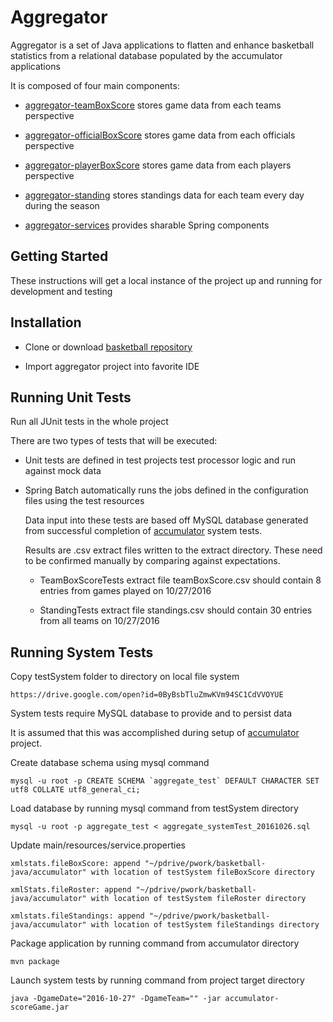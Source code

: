 
# Aggregator

Aggregator is a set of Java applications to flatten and enhance basketball statistics from a relational database populated by the accumulator applications

It is composed of four main components:

* [aggregator-teamBoxScore](https://github.com/pablote3/basketball-java/tree/master/aggregator/aggregator-teamBoxScore) stores game data from each teams perspective

* [aggregator-officialBoxScore](https://github.com/pablote3/basketball-java/tree/master/aggregator/aggregator-officialBoxScore) stores game data from each officials perspective

* [aggregator-playerBoxScore](https://github.com/pablote3/basketball-java/tree/master/aggregator/aggregator-playerBoxScore) stores game data from each players perspective

* [aggregator-standing](https://github.com/pablote3/basketball-java/tree/master/aggregator/aggregator-standing) stores standings data for each team every day during the season

* [aggregator-services](https://github.com/pablote3/basketball-java/tree/master/aggregator/aggregator-services) provides sharable Spring components


## Getting Started

These instructions will get a local instance of the project up and running for development and testing

## Installation

* Clone or download [basketball repository](https://github.com/pablote3/basketball-java)

* Import aggregator project into favorite IDE

## Running Unit Tests

Run all JUnit tests in the whole project

There are two types of tests that will be executed: 

* Unit tests are defined in test projects test processor logic and run against mock data

* Spring Batch automatically runs the jobs defined in the configuration files using the test resources 

    Data input into these tests are based off MySQL database generated from successful completion of [accumulator](https://github.com/pablote3/basketball-java/tree/master/accumulator) system tests.  

    Results are .csv extract files written to the extract directory.  These need to be confirmed manually by comparing against expectations.

    * TeamBoxScoreTests extract file teamBoxScore.csv should contain 8 entries from games played on 10/27/2016

    * StandingTests extract file standings.csv should contain 30 entries from all teams on 10/27/2016

## Running System Tests

Copy testSystem folder to directory on local file system
   
    https://drive.google.com/open?id=0ByBsbTluZmwKVm94SC1CdVVOYUE

System tests require MySQL database to provide and to persist data

  It is assumed that this was accomplished during setup of [accumulator](https://github.com/pablote3/basketball-java/tree/master/accumulator) project.
   
Create database schema using mysql command

    mysql -u root -p CREATE SCHEMA `aggregate_test` DEFAULT CHARACTER SET utf8 COLLATE utf8_general_ci;
    
Load database by running mysql command from testSystem directory

    mysql -u root -p aggregate_test < aggregate_systemTest_20161026.sql

Update main/resources/service.properties

    xmlstats.fileBoxScore: append "~/pdrive/pwork/basketball-java/accumulator" with location of testSystem fileBoxScore directory
    
    xmlStats.fileRoster: append "~/pdrive/pwork/basketball-java/accumulator" with location of testSystem fileRoster directory
    
    xmlstats.fileStandings: append "~/pdrive/pwork/basketball-java/accumulator" with location of testSystem fileStandings directory
    
Package application by running command from accumulator directory

    mvn package
    
Launch system tests by running command from project target directory
    
    java -DgameDate="2016-10-27" -DgameTeam="" -jar accumulator-scoreGame.jar
